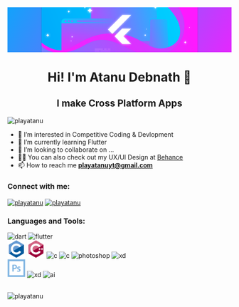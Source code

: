 <img align="center" alt="Coding" style=" object-fit: cover;"    src="https://github.com/playatanu/playatanu/blob/main/playatanu.png?raw=true">


<h1 align="center">Hi! I'm Atanu Debnath 👋 </h1>
<h2 align="center">I make Cross Platform Apps <p style="font-size:0.5%;"  align="center" >Android  IOS  Web  Windows  Mac  Linux</p></h2>



<p align="left"> <img src="https://komarev.com/ghpvc/?username=playatanu&label=Profile%20views&color=0e75b6&style=flat" alt="playatanu" /> </p>


- 👀 I’m interested in Competitive Coding & Devlopment
- 🌱 I’m currently learning Flutter
- 💞️ I’m looking to collaborate on ...
- 👨‍💻 You can also check out my UX/UI Design at [Behance](https://www.behance.net/playatanu/)
- 📫 How to reach me **playatanuyt@gmail.com**


<h3 align="left">Connect with me:</h3>
<p align="left">
<a href="https://linkedin.com/in/playatanu" target="blank"><img align="center" src="https://pngmind.com/wp-content/uploads/2019/08/Linkedin-Icon-Png.png" alt="playatanu" height="40" width="40" /></a>
<a href="https://www.behance.net/playatanu" target="blank"><img align="center" src="https://brandslogos.com/wp-content/uploads/thumbs/behance-logo-vector.svg" alt="playatanu" height="40" width="40" /></a>

</p>

<h3 align="left">Languages and Tools:</h3>
<p align="left"> 

  
  
  <img src="https://upload.wikimedia.org/wikipedia/commons/7/7e/Dart-logo.png" alt="dart" width="40" height="40"/> 
<img src="https://cdn.iconscout.com/icon/free/png-512/flutter-2038877-1720090.png" alt="flutter" width="40" height="40"/> 
  
  <br>
  
<img src="https://raw.githubusercontent.com/devicons/devicon/master/icons/c/c-original.svg" alt="c" width="40" height="40"/>   
<img src="https://raw.githubusercontent.com/devicons/devicon/master/icons/cplusplus/cplusplus-original.svg" alt="c" width="40" height="40"/> 
  
  
  
 <img src="https://camo.githubusercontent.com/dd4b2422ed3bfc9da88c43d18550375c66f9584327dff7ecc19315ce50b96f07/68747470733a2f2f7777772e766563746f726c6f676f2e7a6f6e652f6c6f676f732f66697265626173652f66697265626173652d69636f6e2e737667" alt="c" width="40" height="40"/> 
  <img src="https://camo.githubusercontent.com/fbfcb9e3dc648adc93bef37c718db16c52f617ad055a26de6dc3c21865c3321d/68747470733a2f2f7777772e766563746f726c6f676f2e7a6f6e652f6c6f676f732f6769742d73636d2f6769742d73636d2d69636f6e2e737667" alt="c" width="40" height="40"/> 
<img src="https://img.icons8.com/color/452/mongodb.png" alt="photoshop" width="40" height="40"/> 
  <img src="https://cdn.freebiesupply.com/logos/large/2x/mysql-logo-png-transparent.png" alt="xd" width="40" height="40"/> 
  
  
  <br>



  
  
<img src="https://raw.githubusercontent.com/devicons/devicon/master/icons/photoshop/photoshop-line.svg" alt="photoshop" width="40" height="40"/> 
<img src="https://cdn.worldvectorlogo.com/logos/adobe-xd.svg" alt="xd" width="40" height="40"/> 
  <img src="https://images.vexels.com/media/users/3/162832/isolated/preview/b3a22210d5eef77d76bbaeca8dbcd1c6-adobe-illustrator-ai-colored-icon-by-vexels.png" alt="ai" width="40" height="40"/> 


</p>


<br>



<img align="left"  src="https://github-readme-stats.vercel.app/api?username=playatanu&show_icons=true&locale=en" alt="playatanu" />



